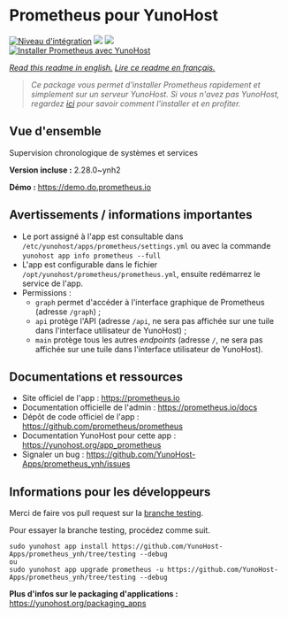 # Prometheus pour YunoHost

[![Niveau d'intégration](https://dash.yunohost.org/integration/prometheus.svg)](https://dash.yunohost.org/appci/app/prometheus) ![](https://ci-apps.yunohost.org/ci/badges/prometheus.status.svg) ![](https://ci-apps.yunohost.org/ci/badges/prometheus.maintain.svg)  
[![Installer Prometheus avec YunoHost](https://install-app.yunohost.org/install-with-yunohost.svg)](https://install-app.yunohost.org/?app=prometheus)

*[Read this readme in english.](./README.md)*
*[Lire ce readme en français.](./README_fr.md)*

> *Ce package vous permet d'installer Prometheus rapidement et simplement sur un serveur YunoHost.
Si vous n'avez pas YunoHost, regardez [ici](https://yunohost.org/#/install) pour savoir comment l'installer et en profiter.*

## Vue d'ensemble

Supervision chronologique de systèmes et services

**Version incluse :** 2.28.0~ynh2

**Démo :** https://demo.do.prometheus.io

## Avertissements / informations importantes

* Le port assigné à l'app est consultable dans `/etc/yunohost/apps/prometheus/settings.yml`
 ou avec la commande `yunohost app info prometheus --full`
* L'app est configurable dans le fichier `/opt/yunohost/prometheus/prometheus.yml`,
 ensuite redémarrez le service de l'app.
* Permissions :
  * `graph` permet d'accéder à l'interface graphique de Prometheus (adresse `/graph`) ;
  * `api` protège l'API (adresse `/api`, ne sera pas affichée sur une tuile dans l'interface utilisateur de YunoHost) ;
  * `main` protège tous les autres *endpoints* (adresse `/`, ne sera pas affichée sur une tuile dans l'interface utilisateur de YunoHost).

## Documentations et ressources

* Site officiel de l'app : https://prometheus.io
* Documentation officielle de l'admin : https://prometheus.io/docs
* Dépôt de code officiel de l'app : https://github.com/prometheus/prometheus
* Documentation YunoHost pour cette app : https://yunohost.org/app_prometheus
* Signaler un bug : https://github.com/YunoHost-Apps/prometheus_ynh/issues

## Informations pour les développeurs

Merci de faire vos pull request sur la [branche testing](https://github.com/YunoHost-Apps/prometheus_ynh/tree/testing).

Pour essayer la branche testing, procédez comme suit.
```
sudo yunohost app install https://github.com/YunoHost-Apps/prometheus_ynh/tree/testing --debug
ou
sudo yunohost app upgrade prometheus -u https://github.com/YunoHost-Apps/prometheus_ynh/tree/testing --debug
```

**Plus d'infos sur le packaging d'applications :** https://yunohost.org/packaging_apps
